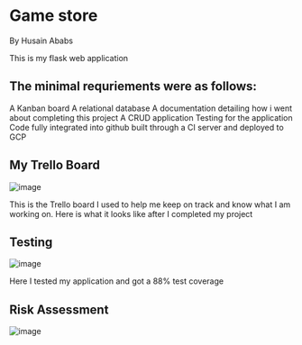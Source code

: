 # Game store
By Husain Ababs

This is my flask web application

## The minimal requriements were as follows: 
A Kanban board
A relational database 
A documentation detailing how i went about completing this project 
A CRUD application 
Testing for the application 
Code fully integrated into github built through a CI server and deployed to GCP

## My Trello Board
![image](https://user-images.githubusercontent.com/79215061/112377922-32edb680-8cde-11eb-929c-cdc9f9a17781.png)

This is the Trello board I used to help me keep on track and know what I am working on.
Here is what it looks like after I completed my project

## Testing
![image](https://user-images.githubusercontent.com/79215061/112378271-a1327900-8cde-11eb-9b6b-d0fa3b69958a.png)

Here I tested my application and got a 88% test coverage

## Risk Assessment
![image](https://user-images.githubusercontent.com/79215061/112379120-aba14280-8cdf-11eb-8939-b14a34dd6a79.png)



